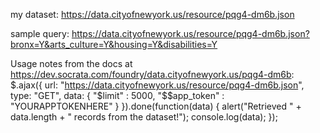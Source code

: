 
my dataset: https://data.cityofnewyork.us/resource/pqg4-dm6b.json

sample query:
https://data.cityofnewyork.us/resource/pqg4-dm6b.json?bronx=Y&arts_culture=Y&housing=Y&disabilities=Y


Usage notes from the docs at https://dev.socrata.com/foundry/data.cityofnewyork.us/pqg4-dm6b:
$.ajax({
    url: "https://data.cityofnewyork.us/resource/pqg4-dm6b.json",
    type: "GET",
    data: {
      "$limit" : 5000,
      "$$app_token" : "YOURAPPTOKENHERE"
    }
}).done(function(data) {
  alert("Retrieved " + data.length + " records from the dataset!");
  console.log(data);
});